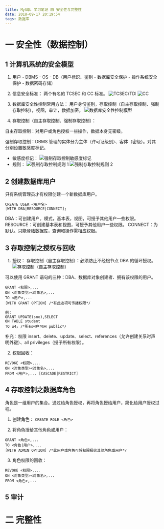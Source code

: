 ```yaml
---
title: MySQL 学习笔记 四 安全性与完整性
date: 2018-09-17 20:19:54
tags: 数据库
---
```

# 一 安全性（数据控制）
## 1 计算机系统的安全模型
1. 用户 - DBMS - OS - DB（用户标识、鉴别 - 数据库安全保护 - 操作系统安全保护 - 数据密码存储）

2. 信息安全标准：
两个有名的 TCSEC 和 CC 标准。
![TCSEC/TDI](图1.PNG)
![CC](图2.PNG)

3. 数据库安全性控制常用方法：
用户身份鉴别，存取控制（自主存取控制、强制存取控制），视图，审计，数据加密。
![数据库安全性控制模型](图3.PNG)

4. 存取控制（自主存取控制、强制存取控制）：

自主存取控制：对用户或角色授权一些操作，数据本身无密级。

强制存取控制：DBMS 管理的实体分为主体（许可证级别）、客体（密级）。对其分别设置敏感度标记。
- 敏感度标记：
![强制存取控制敏感度标记](图4.PNG)
- 规则：
![强制存取控制规则 1](图5.PNG)
![强制存取控制规则 2](图6.PNG)

## 2 创建数据库用户
只有系统管理员才有权限创建一个新数据库用户。
```
CREATE USER <用户名>
[WITH DBA|RESOURCE|CONNECT];
```
DBA：可创建用户，模式，基本表，视图，可授予其他用户一些权限。
RESOURCE：可创建基本表和视图，可授予其他用户一些权限。
CONNECT：为默认。只能登陆数据库，查询和操作需相应权限。

## 3 存取控制之授权与回收
1. 授权：
存取控制（自主存取控制）：必须防止不经根节点 DBA 的循环授权。
![存取控制（自主存取控制）](图7.PNG)

可以使用 GRANT 语句的三种：DBA、数据库对象创建者、拥有该权限的用户。
```
GRANT <权限>,...
ON <对象类型><对象名>,...
TO <用户>,...
[WITH GRANT OPTION] /*有此选项可传播权限*/

例：
GRANT UPDATE(sno),SELECT
ON TABLE student
TO u4; /*所有用户可用 public*/
```

补充：权限
insert、delete、update、select、references（允许创建关系时声明外键）、all privileges（授予所有权限）。

2. 权限回收：
```
REVOKE <权限>,...
ON <对象类型><对象名>,...
FROM <用户>,... [CASCADE|RESTRICT]
```

## 4 存取控制之数据库角色
角色是一组用户的集合。通过给角色授权，再将角色授给用户，简化给用户授权过程。

1. 创建角色：
`CREATE ROLE <角色>`

2. 将角色授给其他角色或用户：
```
GRANT <角色>,...
TO <角色|用户>,...
[WITH ADMIN OPTION] /*此用户或角色可将权限授给其他角色或用户*/
```

3. 角色权限的回收：
```
REVOKE <权限>,...
ON <对象类型><对象名>,...
FROM <角色>,...
```

## 5 审计


# 二 完整性